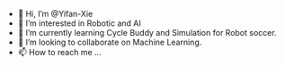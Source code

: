 - 👋 Hi, I’m @Yifan-Xie
- 👀 I’m interested in Robotic and AI
- 🌱 I’m currently learning Cycle Buddy and Simulation for Robot soccer.
- 💞️ I’m looking to collaborate on Machine Learning.
- 📫 How to reach me ...

<!---
Yifan-Xie/Yifan-Xie is a ✨ special ✨ repository because its `README.md` (this file) appears on your GitHub profile.
You can click the Preview link to take a look at your changes.
--->
